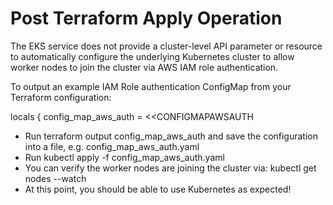 # Post Terraform Apply Operation
The EKS service does not provide a cluster-level API parameter or resource to automatically configure the underlying Kubernetes cluster to allow worker nodes to join the cluster via AWS IAM role authentication.

To output an example IAM Role authentication ConfigMap from your Terraform configuration:

locals {
  config_map_aws_auth = <<CONFIGMAPAWSAUTH


<!-- apiVersion: v1
kind: ConfigMap
metadata:
  name: aws-auth
  namespace: kube-system
data:
  mapRoles: |
    - rolearn: ${aws_iam_role.demo-node.arn}
      username: system:node:{{EC2PrivateDNSName}}
      groups:
        - system:bootstrappers
        - system:nodes
CONFIGMAPAWSAUTH

} -->

<!-- output "config_map_aws_auth" {
  value = local.config_map_aws_auth
} -->

- Run terraform output config_map_aws_auth and save the configuration into a file, e.g. config_map_aws_auth.yaml
- Run kubectl apply -f config_map_aws_auth.yaml
- You can verify the worker nodes are joining the cluster via: kubectl get nodes --watch
- At this point, you should be able to use Kubernetes as expected!

